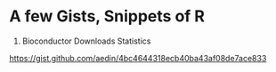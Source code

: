 # A few Gists, Snippets of R 

1. Bioconductor Downloads Statistics

https://gist.github.com/aedin/4bc4644318ecb40ba43af08de7ace833
